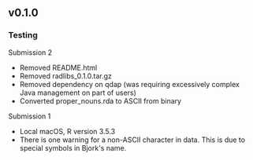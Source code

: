 ## v0.1.0

### Testing

Submission 2

- Removed README.html
- Removed radlibs_0.1.0.tar.gz
- Removed dependency on qdap (was requiring excessively complex Java management on part of users)
- Converted proper_nouns.rda to ASCII from binary

Submission 1

- Local macOS, R version 3.5.3
- There is one warning for a non-ASCII character in data. This is due to special symbols in Bjork's name.
